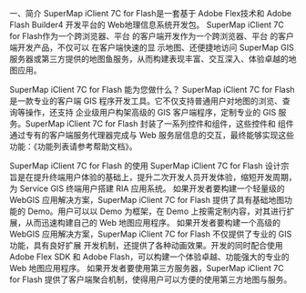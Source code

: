 一、简介
    SuperMap iClient 7C for Flash是一套基于 Adobe Flex技术和 Adobe Flash Builder4 开发平台的 Web地理信息系统开发包。 SuperMap 
iClient 7C for Flash作为一个跨浏览器、平台 的客户端开发作为一个跨浏览器、平台 的客户端开发产品，不仅可以 在客户端快速的显
示地图、还便捷地访问 SuperMap GIS 服务器或第三方提供的地图鱼服务，从而构建表现丰富、交互深入、体验卓越的地图应用。

SuperMap iClient 7C for Flash 能为您做什么？
    SuperMap iClient 7C for Flash 是一款专业的客户端 GIS 程序开发工具。它不仅支持普通用户对地图的浏览、查询等操作，还支持
企业级用户构架高级的 GIS 客户端程序，定制专业的 GIS 服务。SuperMap iClient 7C for Flash 封装了一系列控件和组件，这些控件和
组件通过专有的客户端服务代理器完成与 Web 服务层信息的交互，最终能够实现这些功能：《功能列表请参考帮助文档》。

SuperMap iClient 7C for Flash 的使用
    SuperMap iClient 7C for Flash 设计宗旨是在提升终端用户体验的基础上，提升二次开发人员开发体验，缩短开发周期，为 Service 
GIS 终端用户搭建 RIA 应用系统。
    如果开发者要构建一个轻量级的 WebGIS 应用解决方案，SuperMap iClient 7C for Flash 提供了具有基础地图功能的 Demo。用户可以以 
Demo 为框架，在 Demo 上按需定制内容，对其进行扩展，从而迅速构建自己的 Web 地图应用程序。
    如果开发者要构建一个高级的 WebGIS 应用解决方案，SuperMap iClient 7C for Flash 不仅提供了专业的 GIS 功能，具有良好扩展
开发机制，还提供了各种动画效果。开发的同时配合使用 Adobe Flex SDK 和 Adobe Flash，可以构建一个体验卓越、功能强大的专业的 Web 
地图应用程序。
    如果开发者要使用第三方服务器，SuperMap iClient 7C for Flash 提供了客户端聚合机制，使得用户可以方便的使用第三方地图与服务。

